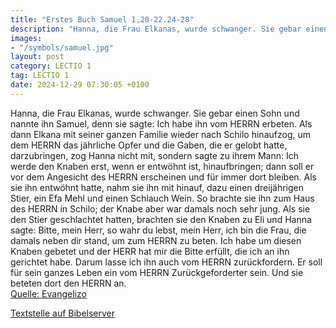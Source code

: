 ```yaml
---
title: "Erstes Buch Samuel 1,20-22.24-28"
description: "Hanna, die Frau Elkanas, wurde schwanger. Sie gebar einen Sohn und nannte ihn Samuel, denn sie sagte: Ich habe ihn vom HERRN erbeten. Als dann Elkana mit seiner ganzen Familie wieder nach Schilo hinaufzog, um dem HERRN das jährliche Opfer und die Gaben, die er gelobt hatte, darzu...."
images:
- "/symbols/samuel.jpg"
layout: post
category: LECTIO 1
tag: LECTIO 1
date: 2024-12-29 07:30:05 +0100
---
```

Hanna, die Frau Elkanas, wurde schwanger. Sie gebar einen Sohn und nannte ihn Samuel, denn sie sagte: Ich habe ihn vom HERRN erbeten.
Als dann Elkana mit seiner ganzen Familie wieder nach Schilo hinaufzog, um dem HERRN das jährliche Opfer und die Gaben, die er gelobt hatte, darzubringen,
zog Hanna nicht mit, sondern sagte zu ihrem Mann: Ich werde den Knaben erst, wenn er entwöhnt ist, hinaufbringen; dann soll er vor dem Angesicht des HERRN erscheinen und für immer dort bleiben.<!--more-->
Als sie ihn entwöhnt hatte, nahm sie ihn mit hinauf, dazu einen dreijährigen Stier, ein Efa Mehl und einen Schlauch Wein. So brachte sie ihn zum Haus des HERRN in Schilo; der Knabe aber war damals noch sehr jung.
Als sie den Stier geschlachtet hatten, brachten sie den Knaben zu Eli
und Hanna sagte: Bitte, mein Herr, so wahr du lebst, mein Herr, ich bin die Frau, die damals neben dir stand, um zum HERRN zu beten.
Ich habe um diesen Knaben gebetet und der HERR hat mir die Bitte erfüllt, die ich an ihn gerichtet habe.
Darum lasse ich ihn auch vom HERRN zurückfordern. Er soll für sein ganzes Leben ein vom HERRN Zurückgeforderter sein. Und sie beteten dort den HERRN an.<br>
[Quelle: Evangelizo](https://evangeliumtagfuertag.org/DE/gospel)

[Textstelle auf Bibelserver](https://www.bibleserver.com/EU/1.Samuel1,20-22.24-28)
